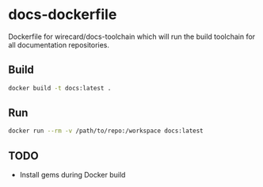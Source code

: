 # docs-dockerfile
Dockerfile for wirecard/docs-toolchain which will run the build toolchain for all documentation repositories.

## Build
```sh
docker build -t docs:latest .
```

## Run
```sh
docker run --rm -v /path/to/repo:/workspace docs:latest
```

## TODO
* Install gems during Docker build
